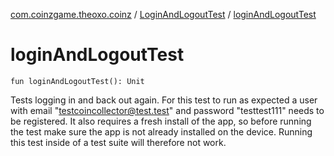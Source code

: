 [com.coinzgame.theoxo.coinz](../index.md) / [LoginAndLogoutTest](index.md) / [loginAndLogoutTest](.)

# loginAndLogoutTest

`fun loginAndLogoutTest(): Unit`

Tests logging in and back out again.
For this test to run as expected a user with email "testcoincollector@test.test" and
password "testtest111" needs to be registered.
It also requires a fresh install of the app, so before running the test make sure
the app is not already installed on the device. Running this test inside of a test suite
will therefore not work.

